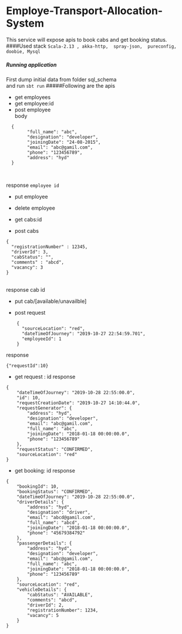# Employe-Transport-Allocation-System
 This service will expose apis to book cabs and get booking status.
####Used stack
``Scala-2.13 ,
  akka-http, 
  spray-json, 
  pureconfig,
  doobie, Mysql``
  
##### Running application
First dump initial data from folder sql_schema <br>
and run ``sbt run``
#####Following are the apis

* get employees
* get employee:id
* post employee <br>
   body 
```
  {
        "full_name": "abc",
        "designation": "developer",
        "joiningDate": "24-08-2015",
        "email": "abc@gamil.com",
        "phone": "123456789",
        "address": "hyd"
  }
```
<br>

response
```employee id```

* put employee
* delete employee

* get cabs:id
* post cabs
```$xslt
{
  "registrationNumber" : 12345,
  "driverId": 3,
  "cabStatus": "",
  "comments" : "abcd",
  "vacancy": 3
}
```
<br>
response 
cab id

* put cab/[available/unavailble]

* post request 
```
    {
      "sourceLocation": "red",
      "dateTimeOfJourney": "2019-10-27 22:54:59.701",
      "employeeId": 1
    }
```

response
```$xslt
{"requestId":10}
```

* get request : id
response
```$xslt
{
    "dateTimeOfJourney": "2019-10-28 22:55:00.0",
    "id": 10,
    "requestCreationDate": "2019-10-27 14:10:44.0",
    "requestGenerator": {
        "address": "hyd",
        "designation": "developer",
        "email": "abc@gamil.com",
        "full_name": "abc",
        "joiningDate": "2018-01-18 00:00:00.0",
        "phone": "123456789"
    },
    "requestStatus": "CONFIRMED",
    "sourceLocation": "red"
}
```

* get booking: id
response
```$xslt
{
    "bookingId": 10,
    "bookingStatus": "CONFIRMED",
    "dateTimeOfJourney": "2019-10-28 22:55:00.0",
    "driverDetails": {
        "address": "hyd",
        "designation": "driver",
        "email": "abcd@gamil.com",
        "full_name": "abcd",
        "joiningDate": "2018-01-18 00:00:00.0",
        "phone": "45679384792"
    },
    "passengerDetails": {
        "address": "hyd",
        "designation": "developer",
        "email": "abc@gamil.com",
        "full_name": "abc",
        "joiningDate": "2018-01-18 00:00:00.0",
        "phone": "123456789"
    },
    "sourceLocation": "red",
    "vehicleDetails": {
        "cabStatus": "AVAILABLE",
        "comments": "abcd",
        "driverId": 2,
        "registrationNumber": 1234,
        "vacancy": 5
    }
}
```



  
